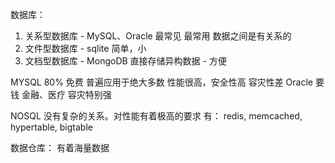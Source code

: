 数据库：

1. 关系型数据库 - MySQL、Oracle  最常见 最常用
    数据之间是有关系的
2. 文件型数据库 - sqlite
    简单，小
3. 文档型数据库 - MongoDB
    直接存储异构数据 - 方便

MYSQL  80%   免费   普遍应用于绝大多数
    性能很高，安全性高
    容灾性差
Oracle      要钱    金融、医疗
    容灾特别强

NOSQL  没有复杂的关系。对性能有着极高的要求
    有： redis, memcached, hypertable, bigtable

数据仓库： 有着海量数据
